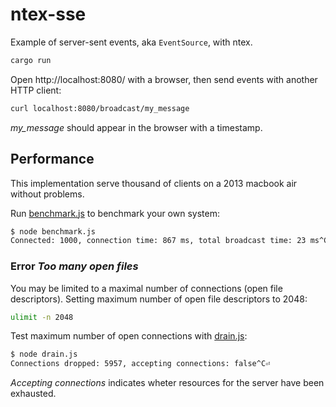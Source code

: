 # ntex-sse
Example of server-sent events, aka `EventSource`, with ntex.

```sh
cargo run
```

Open http://localhost:8080/ with a browser, then send events with another HTTP client:

```sh
curl localhost:8080/broadcast/my_message
```

*my_message* should appear in the browser with a timestamp.

## Performance
This implementation serve thousand of clients on a 2013 macbook air without problems.

Run [benchmark.js](benchmark.js) to benchmark your own system:

```sh
$ node benchmark.js
Connected: 1000, connection time: 867 ms, total broadcast time: 23 ms^C⏎
```

### Error *Too many open files*
You may be limited to a maximal number of connections (open file descriptors). Setting maximum number of open file descriptors to 2048:

```sh
ulimit -n 2048
```

Test maximum number of open connections with [drain.js](drain.js):

```sh
$ node drain.js
Connections dropped: 5957, accepting connections: false^C⏎
```

_Accepting connections_ indicates wheter resources for the server have been exhausted.